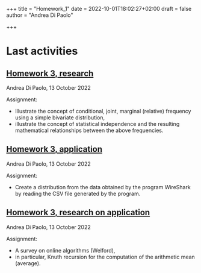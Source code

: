 +++
title = "Homework_1"
date = 2022-10-01T18:02:27+02:00
draft = false
author = "Andrea Di Paolo"

+++

# Last activities
## [Homework 3, research](https://AndreaDipa.github.io/post/homework_3/homework_3_research/) 

Andrea Di Paolo, 13 October 2022


Assignment:
<ul>
    <li> Illustrate the concept of conditional, joint, marginal (relative) frequency using a simple bivariate distribution, </li>
    <li> illustrate the concept of statistical independence and the resulting mathematical relationships between the above frequencies.</li>
</ul>


## [Homework 3, application](https://AndreaDipa.github.io/post/homework_3/homework_3_application/) 

Andrea Di Paolo, 13 October 2022

Assignment:
<ul>
    <li> Create a distribution from the data obtained by the program WireShark by reading the CSV file generated by the program.</li>
</ul>

## [Homework 3, research on application](https://AndreaDipa.github.io/post/homework_3/homework_3_ra/) 
Andrea Di Paolo, 13 October 2022

Assignment:
<ul>
    <li> A survey on online algorithms (Welford), </li>
    <li> in particular, Knuth recursion for the computation of the arithmetic mean (average). </li>
</ul>
